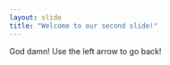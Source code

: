 ```yaml
---
layout: slide
title: "Welcome to our second slide!"
---
```

God damn!
Use the left arrow to go back!

